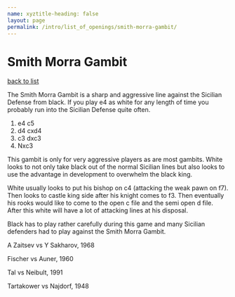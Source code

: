 ```yaml
---
name: xyztitle-heading: false
layout: page
permalink: /intro/list_of_openings/smith-morra-gambit/
---
```


# Smith Morra Gambit

[back to list](../../list_of_openings)



The Smith Morra Gambit is a sharp and aggressive line against the Sicilian Defense from black. If you play e4 as white for any length of time you probably run into the Sicilian Defense quite often.

1. e4 c5
2. d4 cxd4
3. c3 dxc3
4. Nxc3

This gambit is only for very aggressive players as are most gambits. White looks to not only take black out of the normal Sicilian lines but also looks to use the advantage in development to overwhelm the black king.

White usually looks to put his bishop on c4 (attacking the weak pawn on f7). Then looks to castle king side after his knight comes to f3. Then eventually his rooks would like to come to the open c file and the semi open d file. After this white will have a lot of attacking lines at his disposal.

Black has to play rather carefully during this game and many Sicilian defenders had to play against the Smith Morra Gambit.






A Zaitsev vs Y Sakharov, 1968

Fischer vs Auner, 1960

Tal vs Neibult, 1991

Tartakower vs Najdorf, 1948
